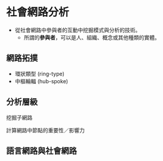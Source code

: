 # 社會網路分析

* 從社會網路中參與者的互動中挖掘模式與分析的技術。
  * 所謂的**參與者**，可以是人、組織、概念或其他種類的實體。

## 網路拓撲

* 環狀類型 \(ring-type\)
* 中樞輪輻 \(hub-spoke\)

## 分析層級

挖掘子網路

計算網路中節點的重要性／影響力

## 語言網路與社會網路

